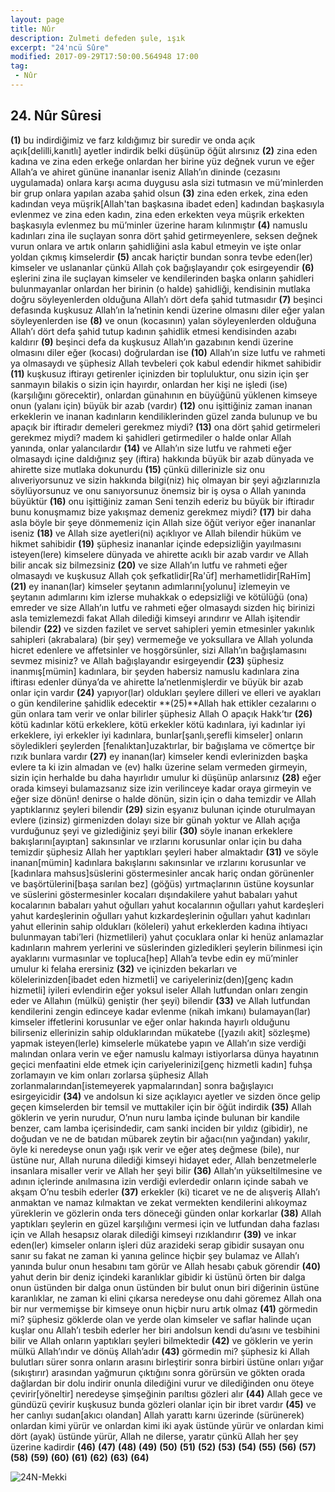 ```yaml
---
layout: page
title: Nûr
description: Zulmeti defeden şule, ışık
excerpt: "24'ncü Sûre"
modified: 2017-09-29T17:50:00.564948 17:00
tag: 
 - Nûr
---
```


## 24. Nûr Sûresi

**(1)** bu indirdiğimiz ve farz kıldığımız bir suredir ve onda açık açık[delilli,kanıtlı] ayetler indirdik belki düşünüp öğüt alırsınız
**(2)** zina eden kadına ve zina eden erkeğe onlardan her birine yüz değnek vurun ve eğer Allah’a ve ahiret gününe inananlar iseniz Allah’ın dininde (cezasını uygulamada) onlara karşı acıma duygusu asla sizi tutmasın ve mü’minlerden bir grup onlara yapılan azaba şahid olsun
**(3)** zina eden erkek, zina eden kadından veya müşrik[Allah'tan başkasına ibadet eden] kadından başkasıyla evlenmez ve zina eden kadın, zina eden erkekten veya müşrik erkekten başkasıyla evlenmez bu mü’minler üzerine haram kılınmıştır 
**(4)** namuslu kadınları zina ile suçlayan sonra dört şahid getirmeyenlere, seksen değnek vurun onlara ve artık onların şahidliğini asla kabul etmeyin ve işte onlar yoldan çıkmış kimselerdir
**(5)** ancak hariçtir bundan sonra tevbe eden(ler) kimseler ve uslananlar çünkü Allah çok bağışlayandır çok esirgeyendir
**(6)** eşlerini zina ile suçlayan kimseler ve kendilerinden başka onların şahidleri bulunmayanlar onlardan her birinin (o halde) şahidliği, kendisinin mutlaka doğru söyleyenlerden olduğuna Allah’ı dört defa şahid tutmasıdır 
**(7)** beşinci defasında kuşkusuz Allah’ın la’netinin kendi üzerine olmasını diler eğer yalan söyleyenlerden ise
**(8)** ve onun (kocasının) yalan söyleyenlerden olduğuna Allah’ı dört defa şahid tutup kadının şahidlik etmesi kendisinden azabı kaldırır 
**(9)** beşinci defa da kuşkusuz Allah’ın gazabının kendi üzerine olmasını diler eğer (kocası) doğrulardan ise 
**(10)** Allah’ın size lutfu ve rahmeti ya olmasaydı ve şüphesiz Allah tevbeleri çok kabul edendir hikmet sahibidir
**(11)** kuşkusuz iftirayı getirenler içinizden bir topluluktur, onu sizin için şer sanmayın bilakis o sizin için hayırdır, onlardan her kişi ne işledi (ise) (karşılığını görecektir), onlardan günahının en büyüğünü yüklenen kimseye onun (yalanı için) büyük bir azab (vardır)
**(12)** onu işittiğiniz zaman inanan erkeklerin ve inanan kadınların kendiliklerinden güzel zanda bulunup ve bu apaçık bir iftiradır demeleri gerekmez miydi?
**(13)** ona dört şahid getirmeleri gerekmez miydi? madem ki şahidleri getirmediler o halde onlar Allah yanında, onlar yalancılardır
**(14)** ve Allah’ın size lutfu ve rahmeti eğer olmasaydı içine daldığınız şey (iftira) hakkında büyük bir azab dünyada ve ahirette size mutlaka dokunurdu 
**(15)** çünkü dillerinizle siz onu alıveriyorsunuz ve sizin hakkında bilgi(niz) hiç olmayan bir şeyi ağızlarınızla söylüyorsunuz ve onu sanıyorsunuz önemsiz bir iş oysa o Allah yanında büyüktür
**(16)** onu işittiğiniz zaman Seni tenzih ederiz bu büyük bir iftiradır bunu konuşmamız bize yakışmaz demeniz gerekmez miydi?
**(17)** bir daha asla böyle bir şeye dönmemeniz için Allah size öğüt veriyor eğer inananlar iseniz
**(18)** ve Allah size ayetleri(ni) açıklıyor ve Allah bilendir hüküm ve hikmet sahibidir
**(19)** şüphesiz inananlar içinde edepsizliğin yayılmasını isteyen(lere) kimselere dünyada ve ahirette acıklı bir azab vardır ve Allah bilir ancak siz bilmezsiniz
**(20)** ve size Allah’ın lutfu ve rahmeti eğer olmasaydı ve kuşkusuz Allah çok şefkatlidir[Ra'ūf] merhametlidir[RaHīm]
**(21)** ey inanan(lar) kimseler şeytanın adımlarını[yolunu] izlemeyin ve şeytanın adımlarını kim izlerse muhakkak o edepsizliği ve kötülüğü (ona) emreder ve size Allah’ın lutfu ve rahmeti eğer olmasaydı sizden hiç birinizi asla temizlemezdi fakat Allah dilediği kimseyi arındırır ve Allah işitendir bilendir
**(22)** ve sizden fazilet ve servet sahipleri yemin etmesinler yakınlık sahipleri (akrabalara) (bir şey) vermemeğe ve yoksullara ve Allah yolunda hicret edenlere ve affetsinler ve hoşgörsünler, sizi Allah’ın bağışlamasını sevmez misiniz? ve Allah bağışlayandır esirgeyendir
**(23)** şüphesiz inanmış[mümin] kadınlara, bir şeyden habersiz namuslu kadınlara zina iftirası edenler dünya’da ve ahirette la’netlenmişlerdir ve büyük bir azab onlar için vardır
**(24)** yapıyor(lar) oldukları şeylere dilleri ve elleri ve ayakları o gün kendilerine şahidlik edecektir
**(25)**Allah hak ettikler cezalarını o gün onlara tam verir ve onlar bilirler şüphesiz Allah O apaçık Hakk’tır
**(26)** kötü kadınlar kötü erkeklere, kötü erkekler kötü kadınlara, iyi kadınlar iyi erkeklere, iyi erkekler iyi kadınlara, bunlar[şanlı,şerefli kimseler] onların söyledikleri şeylerden [fenalıktan]uzaktırlar, bir bağışlama ve cömertçe bir rızık bunlara vardır
**(27)** ey inanan(lar) kimseler kendi evlerinizden başka evlere ta ki izin almadan ve (ev) halkı üzerine selam vermeden girmeyin, sizin için herhalde bu daha hayırlıdır umulur ki düşünüp anlarsınız
**(28)** eğer orada kimseyi bulamazsanız size izin verilinceye kadar oraya girmeyin ve eğer size dönün! denirse o halde dönün, sizin için o daha temizdir ve Allah yaptıklarınız şeyleri bilendir
**(29)** sizin eşyanız bulunan içinde oturulmayan evlere (izinsiz) girmenizden dolayı size bir günah yoktur ve Allah açığa vurduğunuz şeyi ve gizlediğiniz şeyi bilir
**(30)** söyle inanan erkeklere bakışlarını[ayıptan] sakınsınlar ve ırzlarını korusunlar onlar için bu daha temizdir şüphesiz Allah her yaptıkları şeyleri haber almaktadır
**(31)** ve söyle inanan[mümin] kadınlara bakışlarını sakınsınlar ve ırzlarını korusunlar ve [kadınlara mahsus]süslerini göstermesinler ancak hariç ondan görünenler ve başörtülerini[başa sarılan bez] (göğüs) yırtmaçlarının üstüne koysunlar ve süslerini göstermesinler kocaları dışındakilere yahut babaları yahut kocalarının babaları yahut oğulları yahut kocalarının oğulları yahut kardeşleri yahut kardeşlerinin oğulları yahut kızkardeşlerinin oğulları yahut kadınları yahut ellerinin sahip oldukları (köleleri) yahut erkeklerden kadına ihtiyacı bulunmayan tabi’leri (hizmetlileri) yahut çocuklara onlar ki henüz anlamazlar kadınların mahrem yerlerini ve süslerinden gizledikleri şeylerin bilinmesi için ayaklarını vurmasınlar ve topluca[hep] Allah’a tevbe edin ey mü’minler umulur ki felaha erersiniz
**(32)** ve içinizden bekarları ve kölelerinizden[ibadet eden hizmetli] ve cariyeleriniz(den)[genç kadın hizmetli] iyileri evlendirin eğer yoksul iseler Allah lutfundan onları zengin eder ve Allahın (mülkü) geniştir (her şeyi) bilendir
**(33)** ve Allah lutfundan kendilerini zengin edinceye kadar evlenme (nikah imkanı) bulamayan(lar) kimseler iffetlerini korusunlar ve eğer onlar hakında hayırlı olduğunu bilirseniz ellerinizin sahip olduklarından mükatebe ([yazılı akit] sözleşme) yapmak isteyen(lerle) kimselerle mükatebe yapın ve Allah’ın size verdiği malından onlara verin ve eğer namuslu kalmayı istiyorlarsa dünya hayatının geçici menfaatini elde etmek için cariyelerinizi[genç hizmetli kadın] fuhşa zorlamayın ve kim onları zorlarsa şüphesiz Allah zorlanmalarından[istemeyerek yapmalarından] sonra bağışlayıcı esirgeyicidir
**(34)** ve andolsun ki size açıklayıcı ayetler ve sizden önce gelip geçen kimselerden bir temsil ve muttakiler için bir öğüt indirdik 
**(35)** Allah göklerin ve yerin nurudur, O’nun nuru lamba içinde bulunan bir kandile benzer, cam lamba içerisindedir, cam sanki inciden bir yıldız (gibidir), ne doğudan ve ne de batıdan mübarek zeytin bir ağacı(nın yağından) yakılır, öyle ki neredeyse onun yağı ışık verir ve eğer ateş değmese (bile), nur üstüne nur, Allah nuruna dilediği kimseyi hidayet eder, Allah benzetmelerle insanlara misaller verir ve Allah her şeyi bilir
**(36)** Allah’ın yükseltilmesine ve adının içlerinde anılmasına izin verdiği evlerdedir onların içinde sabah ve akşam O’nu tesbih ederler 
**(37)** erkekler (ki) ticaret ve ne de alışveriş Allah’ı anmaktan ve namaz kılmaktan ve zekat vermekten kendilerini alıkoymaz yüreklerin ve gözlerin onda ters döneceği günden onlar korkarlar 
**(38)** Allah yaptıkları şeylerin en güzel karşılığını vermesi için ve lutfundan daha fazlası için ve Allah hesapsız olarak dilediği kimseyi rızıklandırır 
**(39)** ve inkar eden(ler) kimseler onların işleri düz arazideki serap gibidir susayan onu sanır su fakat ne zaman ki yanına gelince hiçbir şey bulamaz ve Allah’ı yanında bulur onun hesabını tam görür ve Allah hesabı çabuk görendir
**(40)** yahut derin bir deniz içindeki karanlıklar gibidir ki üstünü örten bir dalga onun üstünden bir dalga onun üstünden bir bulut onun biri diğerinin üstüne karanlıklar, ne zaman ki elini çıkarsa neredeyse onu dahi göremez Allah ona bir nur vermemişse bir kimseye onun hiçbir nuru artık olmaz 
**(41)** görmedin mi? şüphesiz göklerde olan ve yerde olan kimseler ve saflar halinde uçan kuşlar onu Allah’ı tesbih ederler her biri andolsun kendi du’asını ve tesbihini bilir ve Allah onların yaptıkları şeyleri bilmektedir
**(42)** ve göklerin ve yerin mülkü Allah’ındır ve dönüş Allah’adır
**(43)** görmedin mi? şüphesiz ki Allah bulutları sürer sonra onların arasını birleştirir sonra birbiri üstüne onları yığar (sıkıştırır)  arasından yağmurun çıktığını sonra görürsün ve gökten orada dağlardan bir dolu indirir onunla dilediğini vurur ve dilediğinden onu öteye çevirir[yöneltir] neredeyse şimşeğinin parıltısı gözleri alır
**(44)** Allah gece ve gündüzü çevirir kuşkusuz bunda gözleri olanlar için bir ibret vardır
**(45)** ve her canlıyı sudan[akıcı olandan] Allah yarattı karnı üzerinde (sürünerek) onlardan kimi yürür ve onlardan kimi iki ayak üstünde yürür ve onlardan kimi dört (ayak) üstünde yürür, Allah ne dilerse, yaratır çünkü Allah her şey üzerine kadirdir
**(46)**
**(47)**
**(48)**
**(49)**
**(50)**
**(51)**
**(52)**
**(53)**
**(54)**
**(55)**
**(56)**
**(57)**
**(58)**
**(59)**
**(60)**
**(61)**
**(62)**
**(63)**
**(64)**

![24N-Mekki]({{site.url}}/images/ayrac-muhur.png)
